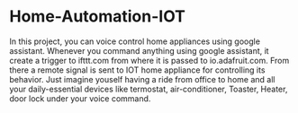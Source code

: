 # Home-Automation-IOT
In this project, you can voice control home appliances using google assistant. Whenever you command anything using google assistant, it create a trigger to ifttt.com from where it is passed to  io.adafruit.com. From there a remote signal is sent to IOT home appliance for controlling its behavior. Just imagine youself having a ride from office to home and all your daily-essential devices like termostat, air-conditioner, Toaster, Heater, door lock under your voice command.

